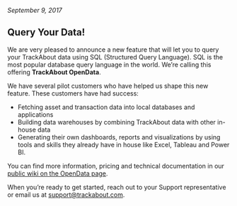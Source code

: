 *September 9, 2017*
## Query Your Data!
We are very pleased to announce a new feature that will let you to query your TrackAbout data using SQL (Structured Query Language). SQL is the most popular database query language in the world. We’re calling this offering **TrackAbout OpenData**.

We have several pilot customers who have helped us shape this new feature. These customers have had success:

* Fetching asset and transaction data into local databases and applications
* Building data warehouses by combining TrackAbout data with other in-house data
* Generating their own dashboards, reports and visualizations by using tools and skills they already have in house like Excel, Tableau and Power BI.

You can find more information, pricing and technical documentation in our [public wiki on the OpenData page](https://meta.trackabout.com/wiki/OpenData).

When you’re ready to get started, reach out to your Support representative or email us at [support@trackabout.com](mailto:support@trackabout.com).
